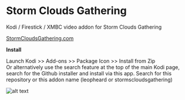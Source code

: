 # Storm Clouds Gathering

Kodi / Firestick / XMBC video addon for Storm Clouds Gathering

<a href="http://stormcloudsgathering.com">StormCloudsGathering.com</a>

**Install**

Launch Kodi >> Add-ons >> Package Icon >> Install from Zip<br>
Or alternatively use the search feature at the top of the main Kodi page, search for the Github installer and install via this app. Search for this repository or this addon name (leopheard or stormscloudsgathering)<br>

![alt text](https://raw.githubusercontent.com/leopheard/FFRForg/master/resources/media/screen1.jpg)<br>

